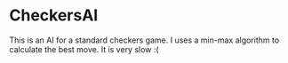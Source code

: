 # CheckersAI
This is an AI for a standard checkers game. I uses a min-max algorithm to calculate the best move. It is very slow :(
